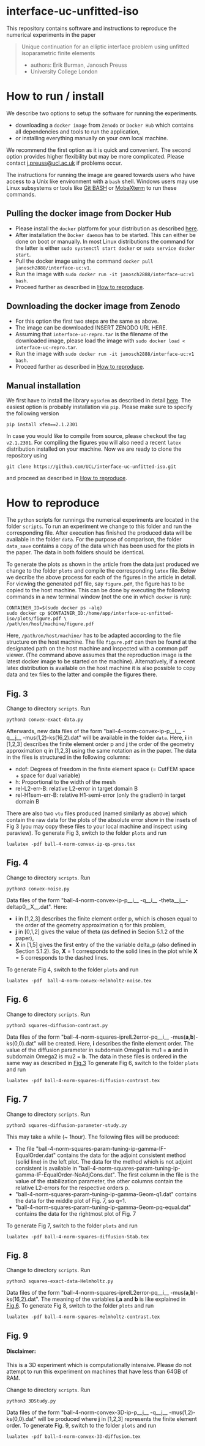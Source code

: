 # interface-uc-unfitted-iso
This repository contains software and instructions to reproduce the numerical experiments in the paper
> Unique continuation for an elliptic interface problem using unfitted isoparametric finite elements
>
> * authors: Erik Burman, Janosch Preuss
> * University College London

# How to run / install
We describe two options to setup the software for running the experiments. 

* downloading a `docker image` from `Zenodo` or `Docker Hub` which contains all dependencies and tools to run the application,
* or installing everything manually on your own local machine. 

We recommend the first option as it is quick and convenient. The second option provides higher flexibility but may be more complicated. 
Please contact <j.preuss@ucl.ac.uk> if problems occur. 
 
The instructions for running the image are geared towards users who have access to a Unix like environment with a `bash` shell.
Windows users may use Linux subsystems or tools like [Git BASH](https://gitforwindows.org/) or [MobaXterm](https://mobaxterm.mobatek.net/) to 
run these commands.

## Pulling the docker image from Docker Hub 
* Please install the `docker` platform for your distribution as described [here](https://docs.docker.com/get-docker/).
* After installation the `Docker daemon` has to be started. This can either be done on boot or manually. In most Linux 
distributions the command for the latter is either `sudo systemctl start docker` or `sudo service docker start`.
* Pull the docker image using the command `docker pull janosch2888/interface-uc:v1`. 
* Run the image with `sudo docker run -it janosch2888/interface-uc:v1 bash`.
* Proceed further as described in [How to reproduce](#repro).

## Downloading the docker image from Zenodo
* For this option the first two steps are the same as above.
* The image can be downloaded INSERT ZENODO URL HERE. 
* Assuming that `interface-uc-repro.tar` is the filename of the downloaded image, please load the image with `sudo docker load < interface-uc-repro.tar`.
* Run the image with `sudo docker run -it janosch2888/interface-uc:v1 bash`.
* Proceed further as described in [How to reproduce](#repro).

## Manual installation
We first have to install the library `ngsxfem` as described in detail [here](https://github.com/ngsxfem/ngsxfem/blob/release/INSTALLATION.md).
The easiest option is probably installation via `pip`. Please make sure to specify the following version 

    pip install xfem==2.1.2301
 
In case you would like to compile from source, please checkout the tag `v2.1.2301`.
For compiling the figures you will also need a recent `latex` distribution installed on your machine.
Now we are ready to clone the repository using 

    git clone https://github.com/UCL/interface-uc-unfitted-iso.git 

and proceed as described in [How to reproduce](#repro).

# <a name="repro"></a> How to reproduce
The `python` scripts for runnings the numerical experiments are located in the folder `scripts`.
To run an experiment we change to this folder and run the corresponding file.
After execution has finished the produced data will be available in the folder `data`.
For the purpose of comparison, the folder `data_save` contains a copy of the data which has been used for the plots in the paper.
The data in both folders should be identical.

To generate the plots as shown in the article from the data just produced we change to the folder `plots`
and compile the corresponding `latex` file.
Below we decribe the above process for each of the figures in the article in detail.
For viewing the generated pdf file, say `figure.pdf`, the figure has to be copied to the host machine.
This can be done by executing the following commands in a new terminal window (not the one in which `docker` is run):

    CONTAINER_ID=$(sudo docker ps -alq)
    sudo docker cp $CONTAINER_ID:/home/app/interface-uc-unfitted-iso/plots/figure.pdf \
    /path/on/host/machine/figure.pdf

Here, `/path/on/host/machine/` has to be adapted according to the file structure on the host machine.
The file `figure.pdf` can then be found at the designated path on the host machine and inspected with a common pdf viewer.
(The command above assumes that the reproduction image is the latest docker image to be started on the machine).
Alternatively, if a recent latex distribution is available on the host machine it is also possible to copy data and tex files to the latter and
compile the figures there.

## <a name="Fig3"></a> Fig. 3
Change to directory `scripts`. Run

    python3 convex-exact-data.py

Afterwards, new data files of the form "ball-4-norm-convex-ip-p__i__ -q__j__ -mus(1,2)-ks(16,2).dat" will be available in the folder `data`. Here, __i__ in [1,2,3] describes the finite element order p and __j__ the order of the geometry approximation q in [1,2,3] using the same notation as in the paper. 
The data in the files is structured in the following columns:

* ndof: Degrees of freedom in the finite element space (= CutFEM space + space for dual variable)
* h: Proportional to the width of the mesh
* rel-L2-err-B: relative L2-error in target domain B 
* rel-H1sem-err-B: relative H1-semi-error (only the gradient) in target domain B 

There are also two `vtu` files produced (named similarly as above) which contain the raw data for the plots of the absolute error show in the insets of 
Fig 3 (you may copy these files to your local machine and inspect using paraview).
To generate Fig 3, switch to the folder `plots` and run 

    lualatex -pdf ball-4-norm-convex-ip-qs-pres.tex


## Fig. 4
Change to directory `scripts`. Run

    python3 convex-noise.py   

Data files of the form "ball-4-norm-convex-ip-p__i__ -q__i__ -theta__j__-deltap0__X__.dat". Here:

*  __i__ in [1,2,3] describes the finite element order p, which is chosen equal to the order of the geometry approximation q for this problem,
* __j__ in [0,1,2] gives the value of theta (as defined in Secion 5.1.2 of the paper),
* __X__ in [1,5] gives the first entry of the the variable delta_p (also defined in Section 5.1.2). So, __X__ = 1 corresponds to the solid lines 
in the plot while __X__ = 5 corresponds to the dashed lines. 

To generate Fig 4, switch to the folder `plots` and run  
    
    lualatex -pdf  ball-4-norm-convex-Helmholtz-noise.tex

## <a name="Fig6"></a> Fig. 6
Change to directory `scripts`. Run 

    python3 squares-diffusion-contrast.py

Data files of the form "ball-4-norm-squares-iprelL2error-pq__i__ -mus(__a__,__b__)-ks(0,0).dat" will be created. Here, __i__ describes the finite element order.
The value of the diffusion parameter in subdomain Omega1 is mu1 = __a__ and in subdomain Omega2 is mu2 = __b__. The data in these files is ordered in the 
same way as described in [Fig.3](#Fig3)
To generate Fig 6, switch to the folder `plots` and run  

    lualatex -pdf ball-4-norm-squares-diffusion-contrast.tex

## Fig. 7
Change to directory `scripts`. Run 

    python3 squares-diffusion-parameter-study.py

This may take a while (~ 1hour). The following files will be produced:

* The file "ball-4-norm-squares-param-tuning-ip-gamma-IF-EqualOrder.dat" contains the data for the adjoint consistent method (solid line) in the left plot. 
The data for the method which is not adjoint consistent is available in "ball-4-norm-squares-param-tuning-ip-gamma-IF-EqualOrder-NoAdjCons.dat". The first column in the file is the value of the stabilization parameter, the other columns contain the relative L2-errors for the respective orders p.
* "ball-4-norm-squares-param-tuning-ip-gamma-Geom-q1.dat" contains the data for the middle plot of Fig. 7, so q=1.
* "ball-4-norm-squares-param-tuning-ip-gamma-Geom-pq-equal.dat" contains the data for the rightmost plot of Fig. 7

To generate Fig 7, switch to the folder `plots` and run  

    lualatex -pdf ball-4-norm-squares-diffusion-Stab.tex


## Fig. 8
Change to directory `scripts`. Run 

    python3 squares-exact-data-Helmholtz.py

Data files of the form "ball-4-norm-squares-iprelL2error-pq__i__ -mus(__a__,__b__)-ks(16,2).dat". The meaning of the variables __i__,__a__ and __b__ is like 
explained in [Fig.6](#Fig6). To generate Fig 8, switch to the folder `plots` and run  

    lualatex -pdf ball-4-norm-squares-Helmholtz-contrast.tex

## Fig. 9

#### Disclaimer: 
This is a 3D experiment which is computationally intensive. Please do not attempt to run this experiment 
on machines that have less than 64GB of RAM.

Change to directory `scripts`. Run 

    python3 3DStudy.py

Data files of the form "ball-4-norm-convex-3D-ip-p__j__ -q__j__ -mus(1,2)-ks(0,0).dat" will be produced where __j__ in [1,2,3] represents the finite
element order. To generate Fig. 9, switch to the folder `plots` and run 

    lualatex -pdf ball-4-norm-convex-3D-diffusion.tex 



